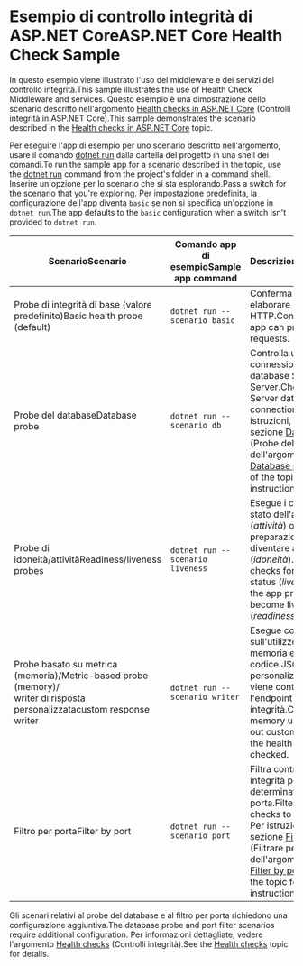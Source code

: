 # <a name="aspnet-core-health-check-sample"></a><span data-ttu-id="d46b4-101">Esempio di controllo integrità di ASP.NET Core</span><span class="sxs-lookup"><span data-stu-id="d46b4-101">ASP.NET Core Health Check Sample</span></span>

<span data-ttu-id="d46b4-102">In questo esempio viene illustrato l'uso del middleware e dei servizi del controllo integrità.</span><span class="sxs-lookup"><span data-stu-id="d46b4-102">This sample illustrates the use of Health Check Middleware and services.</span></span> <span data-ttu-id="d46b4-103">Questo esempio è una dimostrazione dello scenario descritto nell'argomento [Health checks in ASP.NET Core](https://docs.microsoft.com/aspnet/core/host-and-deploy/health-checks) (Controlli integrità in ASP.NET Core).</span><span class="sxs-lookup"><span data-stu-id="d46b4-103">This sample demonstrates the scenario described in the [Health checks in ASP.NET Core](https://docs.microsoft.com/aspnet/core/host-and-deploy/health-checks) topic.</span></span>

<span data-ttu-id="d46b4-104">Per eseguire l'app di esempio per uno scenario descritto nell'argomento, usare il comando [dotnet run](https://docs.microsoft.com/dotnet/core/tools/dotnet-run) dalla cartella del progetto in una shell dei comandi.</span><span class="sxs-lookup"><span data-stu-id="d46b4-104">To run the sample app for a scenario described in the topic, use the [dotnet run](https://docs.microsoft.com/dotnet/core/tools/dotnet-run) command from the project's folder in a command shell.</span></span> <span data-ttu-id="d46b4-105">Inserire un'opzione per lo scenario che si sta esplorando.</span><span class="sxs-lookup"><span data-stu-id="d46b4-105">Pass a switch for the scenario that you're exploring.</span></span> <span data-ttu-id="d46b4-106">Per impostazione predefinita, la configurazione dell'app diventa `basic` se non si specifica un'opzione in `dotnet run`.</span><span class="sxs-lookup"><span data-stu-id="d46b4-106">The app defaults to the `basic` configuration when a switch isn't provided to `dotnet run`.</span></span>

| <span data-ttu-id="d46b4-107">Scenario</span><span class="sxs-lookup"><span data-stu-id="d46b4-107">Scenario</span></span>                                               | <span data-ttu-id="d46b4-108">Comando app di esempio</span><span class="sxs-lookup"><span data-stu-id="d46b4-108">Sample app command</span></span>               | <span data-ttu-id="d46b4-109">Descrizione</span><span class="sxs-lookup"><span data-stu-id="d46b4-109">Description</span></span> |
| ------------------------------------------------------ | -------------------------------- | ----------- |
| <span data-ttu-id="d46b4-110">Probe di integrità di base (valore predefinito)</span><span class="sxs-lookup"><span data-stu-id="d46b4-110">Basic health probe (default)</span></span>                           | `dotnet run --scenario basic`    | <span data-ttu-id="d46b4-111">Conferma che l'app può elaborare le richieste HTTP.</span><span class="sxs-lookup"><span data-stu-id="d46b4-111">Confirms that the app can process HTTP requests.</span></span> |
| <span data-ttu-id="d46b4-112">Probe del database</span><span class="sxs-lookup"><span data-stu-id="d46b4-112">Database probe</span></span>                                         | `dotnet run --scenario db`       | <span data-ttu-id="d46b4-113">Controlla una connessione al database SQL Server.</span><span class="sxs-lookup"><span data-stu-id="d46b4-113">Checks a SQL Server database connection.</span></span> <span data-ttu-id="d46b4-114">Per istruzioni, vedere la sezione [Database probe](https://docs.microsoft.com/aspnet/core/host-and-deploy/health-checks#database-probe) (Probe del database) dell'argomento.</span><span class="sxs-lookup"><span data-stu-id="d46b4-114">See the [Database probe](https://docs.microsoft.com/aspnet/core/host-and-deploy/health-checks#database-probe) section of the topic for instructions.</span></span> |
| <span data-ttu-id="d46b4-115">Probe di idoneità/attività</span><span class="sxs-lookup"><span data-stu-id="d46b4-115">Readiness/liveness probes</span></span>                              | `dotnet run --scenario liveness` | <span data-ttu-id="d46b4-116">Esegue i controlli dello stato dell'app attiva (*attività*) o della preparazione dell'app a diventare attiva (*idoneità*).</span><span class="sxs-lookup"><span data-stu-id="d46b4-116">Performs checks for a live app status (*liveness*) versus the app preparing to become live (*readiness*).</span></span> |
| <span data-ttu-id="d46b4-117">Probe basato su metrica (memoria)/</span><span class="sxs-lookup"><span data-stu-id="d46b4-117">Metric-based probe (memory)/</span></span><br><span data-ttu-id="d46b4-118">writer di risposta personalizzata</span><span class="sxs-lookup"><span data-stu-id="d46b4-118">custom response writer</span></span> | `dotnet run --scenario writer`   | <span data-ttu-id="d46b4-119">Esegue controlli sull'utilizzo della memoria e scrive codice JSON personalizzato quando viene controllato l'endpoint di integrità.</span><span class="sxs-lookup"><span data-stu-id="d46b4-119">Checks against memory use and writes out custom JSON when the health endpoint is checked.</span></span> |
| <span data-ttu-id="d46b4-120">Filtro per porta</span><span class="sxs-lookup"><span data-stu-id="d46b4-120">Filter by port</span></span>                                         | `dotnet run --scenario port`     | <span data-ttu-id="d46b4-121">Filtra controlli di integrità per una determinata porta.</span><span class="sxs-lookup"><span data-stu-id="d46b4-121">Filters health checks to a given port.</span></span> <span data-ttu-id="d46b4-122">Per istruzioni, vedere la sezione [Filter by port](https://docs.microsoft.com/aspnet/core/host-and-deploy/health-checks#filter-by-port) (Filtrare per porta) dell'argomento.</span><span class="sxs-lookup"><span data-stu-id="d46b4-122">See the [Filter by port](https://docs.microsoft.com/aspnet/core/host-and-deploy/health-checks#filter-by-port) section of the topic for instructions.</span></span> |

<span data-ttu-id="d46b4-123">Gli scenari relativi al probe del database e al filtro per porta richiedono una configurazione aggiuntiva.</span><span class="sxs-lookup"><span data-stu-id="d46b4-123">The database probe and port filter scenarios require additional configuration.</span></span> <span data-ttu-id="d46b4-124">Per informazioni dettagliate, vedere l'argomento [Health checks](https://docs.microsoft.com/aspnet/core/host-and-deploy/health-checks) (Controlli integrità).</span><span class="sxs-lookup"><span data-stu-id="d46b4-124">See the [Health checks](https://docs.microsoft.com/aspnet/core/host-and-deploy/health-checks) topic for details.</span></span>
